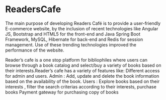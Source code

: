 # ReadersCafe
The main purpose of developing Readers Café is to provide a user-friendly E-commerce
website, by the inclusion of recent technologies like Angular JS, Bootstrap and HTML5
for the front-end and Java Spring Boot Framework, MySQL, Hibernate for back-end and
Redis for session management. Use of these trending technologies improved the
performance of the website.

Reader’s cafe is a one stop platform for bibliophiles where users can browse through a book catalog 
and select/buy a variety of books based on their interests.Reader’s cafe has a variety of features like: 
Different access for admin and users.  Admin : Add, update and delete the book information based on the 
availability of the book.  Users : Explore books based on their interests , filter the search criterias 
according to their interests, purchase books  Payment gateway for purchasing copy of books

